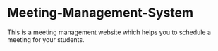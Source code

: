 # Meeting-Management-System
This is a meeting management website which helps you to schedule a meeting for your students.
